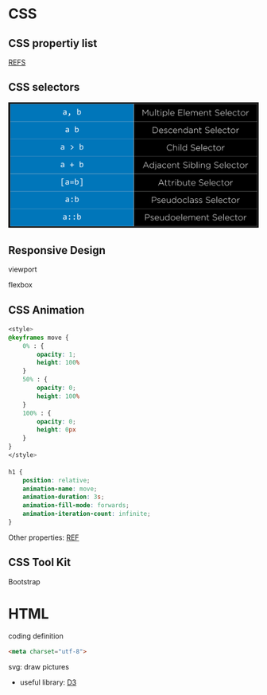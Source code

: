 # CSS

## CSS propertiy list

[REFS](https://www.w3schools.com/css/default.asp)

## CSS selectors

![image-20200912142130917](pic\image-20200912142130917.png)

## Responsive Design

viewport

flexbox

## CSS Animation

```css
<style>
@keyframes move {
    0% : {
        opacity: 1;
        height: 100%
    }
    50% : {
        opacity: 0;
        height: 100%
    }
    100% : {
        opacity: 0;
        height: 0px
    }
}
</style>

h1 {
    position: relative;
    animation-name: move;
    animation-duration: 3s;
    animation-fill-mode: forwards;
    animation-iteration-count: infinite;
}
```

Other properties: [REF](https://www.runoob.com/cssref/css3-pr-animation.html)

## CSS Tool Kit

Bootstrap

# HTML

coding definition

```html
<meta charset="utf-8">
```



svg: draw pictures

- useful library: [D3](https://d3js.org/)

